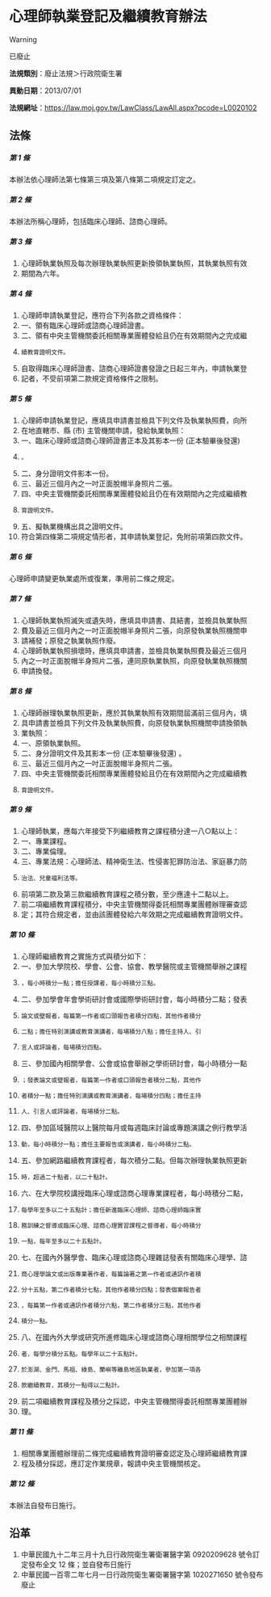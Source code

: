 # 心理師執業登記及繼續教育辦法
> [!WARNING]
> 已廢止

**法規類別**：廢止法規＞行政院衛生署

**異動日期**：2013/07/01  

**法規網址**：https://law.moj.gov.tw/LawClass/LawAll.aspx?pcode=L0020102



## 法條
##### 第 1 條
本辦法依心理師法第七條第三項及第八條第二項規定訂定之。

##### 第 2 條
本辦法所稱心理師，包括臨床心理師、諮商心理師。

##### 第 3 條
1. 心理師執業執照及每次辦理執業執照更新換領執業執照，其執業執照有效
1. 期間為六年。

##### 第 4 條
1. 心理師申請執業登記，應符合下列各款之資格條件：                  
1. 一、領有臨床心理師或諮商心理師證書。                            
1. 二、領有中央主管機關委託相關專業團體發給且仍在有效期間內之完成繼
1.     續教育證明文件。                                            
1. 自取得臨床心理師證書、諮商心理師證書發證之日起三年內，申請執業登
1. 記者，不受前項第二款規定資格條件之限制。

##### 第 5 條
1. 心理師申請執業登記，應填具申請書並檢具下列文件及執業執照費，向所
1. 在地直轄市、縣 (市) 主管機關申請，發給執業執照：                
1. 一、臨床心理師或諮商心理師證書正本及其影本一份 (正本驗畢後發還) 
1.     。                                                          
1. 二、身分證明文件影本一份。                                      
1. 三、最近三個月內之一吋正面脫帽半身照片二張。                    
1. 四、中央主管機關委託相關專業團體發給且仍在有效期間內之完成繼續教
1.     育證明文件。                                                
1. 五、擬執業機構出具之證明文件。                                  
1. 符合第四條第二項規定情形者，其申請執業登記，免附前項第四款文件。

##### 第 6 條
心理師申請變更執業處所或復業，準用前二條之規定。

##### 第 7 條
1. 心理師執業執照滅失或遺失時，應填具申請書、具結書，並檢具執業執照
1. 費及最近三個月內之一吋正面脫帽半身照片二張，向原發執業執照機關申
1. 請補發；原發之執業執照作廢。                                    
1. 心理師執業執照損壞時，應填具申請書，並檢具執業執照費及最近三個月
1. 內之一吋正面脫帽半身照片二張，連同原執業執照，向原發執業執照機關
1. 申請換發。

##### 第 8 條
1. 心理師辦理執業執照更新，應於其執業執照有效期間屆滿前三個月內，填
1. 具申請書並檢具下列文件及執業執照費，向原發執業執照機關申請換領執
1. 業執照：                                                        
1. 一、原領執業執照。                                              
1. 二、身分證明文件及其影本一份 (正本驗畢後發還) 。                
1. 三、最近三個月內之一吋正面脫帽半身照片二張。                    
1. 四、中央主管機關委託相關專業團體發給且仍在有效期間內之完成繼續教
1.     育證明文件。

##### 第 9 條
1. 心理師執業，應每六年接受下列繼續教育之課程積分達一八○點以上：  
1. 一、專業課程。                                                  
1. 二、專業倫理。                                                  
1. 三、專業法規：心理師法、精神衛生法、性侵害犯罪防治法、家庭暴力防
1.     治法、兒童褔利法等。                                        
1. 前項第二款及第三款繼續教育課程之積分數，至少應達十二點以上。    
1. 前二項繼續教育課程積分，中央主管機關得委託相關專業團體辦理審查認
1. 定；其符合規定者，並由該團體發給六年效期之完成繼續教育證明文件。

##### 第 10 條
1. 心理師繼續教育之實施方式與積分如下：                            
1. 一、參加大學院校、學會、公會、協會、教學醫院或主管機關舉辦之課程
1.     ，每小時積分一點；擔任授課者，每小時積分三點。              
1. 二、參加學會年會學術研討會或國際學術研討會，每小時積分二點；發表
1.     論文或壁報者，每篇第一作者或口頭報告者積分四點，其他作者積分
1.     二點；擔任特別演講或教育演講者，每場積分八點；擔任主持人、引
1.     言人或評論者，每場積分四點。                                
1. 三、參加國內相關學會、公會或協會舉辦之學術研討會，每小時積分一點
1.     ；發表論文或壁報者，每篇第一作者或口頭報告者積分二點，其他作
1.     者積分一點；擔任特別演講或教育演講者，每場積分四點；擔任主持
1.     人、引言人或評論者，每場積分二點。                          
1. 四、參加區域醫院以上醫院每月或每週臨床討論或專題演講之例行教學活
1.     動，每小時積分一點；擔任主要報告或演講者，每小時積分二點。  
1. 五、參加網路繼續教育課程者，每次積分二點。但每次辦理執業執照更新
1.     時，超過二十點者，以二十點計。                              
1. 六、在大學院校講授臨床心理或諮商心理專業課程者，每小時積分二點，
1.     每學年至多以二十五點計；擔任新進臨床心理師、諮商心理師臨床實
1.     務訓練之督導或臨床心理、諮商心理實習課程之督導者，每小時積分
1.     一點，每年至多以二十五點計。                                
1. 七、在國內外醫學會、臨床心理或諮商心理雜誌發表有關臨床心理學、諮
1.     商心理學論文或出版專業著作者，每篇論著之第一作者或通訊作者積
1.     分十五點，第二作者積分七點，其他作者積分四點；發表個案報告者
1.     ，每篇第一作者或通訊作者積分六點，第二作者積分三點，其他作者
1.     積分一點。                                                  
1. 八、在國內外大學或研究所進修臨床心理或諮商心理相關學位之相關課程
1.     者，每學分積分五點。每學年以二十五點計。                    
1.     於澎湖、金門、馬祖、綠島、蘭嶼等離島地區執業者，參加第一項各
1.     款繼續教育，其積分一點得以二點計。                          
1. 前二項繼續教育課程及積分之採認，中央主管機關得委託相關專業團體辦
1. 理。

##### 第 11 條
1. 相關專業團體辦理前二條完成繼續教育證明審查認定及心理師繼續教育課
1. 程及積分採認，應訂定作業規章，報請中央主管機關核定。

##### 第 12 條
本辦法自發布日施行。

## 沿革
1. 中華民國九十二年三月十九日行政院衛生署衛署醫字第 0920209628 號令訂定發布全文 12 條；並自發布日施行
1. 中華民國一百零二年七月一日行政院衛生署衛署醫字第 1020271650 號令發布廢止
